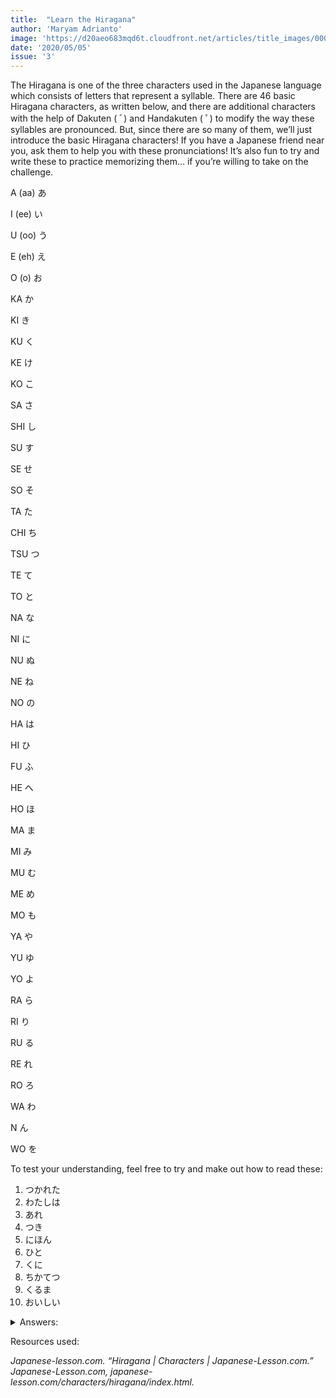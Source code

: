 ```yaml
---
title:  "Learn the Hiragana"
author: 'Maryam Adrianto'
image: 'https://d20aeo683mqd6t.cloudfront.net/articles/title_images/000/026/802/original/pixta_22533690_S.jpg?2017&d=750x400'
date: '2020/05/05'
issue: '3'
---
```


The Hiragana is one of the three characters used in the Japanese language which consists of letters that represent a syllable. There are 46 basic Hiragana characters, as written below, and there are additional characters with the help of Dakuten ( ﾞ) and Handakuten ( ﾟ) to modify the way these syllables are pronounced. But, since there are so many of them, we’ll just introduce the basic Hiragana characters! If you have a Japanese friend near you, ask them to help you with these pronunciations! It’s also fun to try and write these to practice memorizing them… if you’re willing to take on the challenge.

A (aa)  あ

I (ee)   い

U (oo)	う

E (eh)	え

O (o)	お

KA	か

KI	き

KU	く

KE	け

KO	こ

SA	さ

SHI	し

SU	す

SE	せ

SO	そ

TA	た

CHI	ち

TSU	つ

TE	て

TO	と

NA	な

NI	に

NU	ぬ

NE	ね

NO	の

HA	は

HI	ひ

FU	ふ

HE	へ

HO	ほ

MA	ま

MI	み

MU	む

ME	め

MO	も

YA	や

YU	ゆ

YO	よ

RA	ら

RI	り

RU	る

RE	れ

RO	ろ

WA	わ

N	ん

WO	を

To test your understanding, feel free to try and make out how to read these:

1. つかれた			
2. わたしは				
3. あれ					
4. つき					
5. にほん				
6. ひと
7. くに
8. ちかてつ
9. くるま
10. おいしい

<details>
<summary>Answers:</summary>
1. Tsukareta, 2. Watashiha, 3. Are, 4. Tsuki, 5. Nihon, 6. Hito, 7. Kuni, 8. Chikatetsu, 9. Kuruma, 10. Oishii
</details>

Resources used:

_Japanese-lesson.com. “Hiragana | Characters | Japanese-Lesson.com.” Japanese-Lesson.com, japanese-lesson.com/characters/hiragana/index.html._

